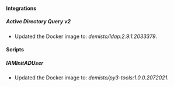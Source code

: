 
#### Integrations

##### Active Directory Query v2

- Updated the Docker image to: *demisto/ldap:2.9.1.2033379*.
#### Scripts

##### IAMInitADUser

- Updated the Docker image to: *demisto/py3-tools:1.0.0.2072021*.